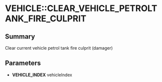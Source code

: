 # VEHICLE::CLEAR_VEHICLE_PETROLTANK_FIRE_CULPRIT

## Summary
Clear current vehicle petrol tank fire culprit (damager)

## Parameters
* **VEHICLE_INDEX** vehicleIndex
